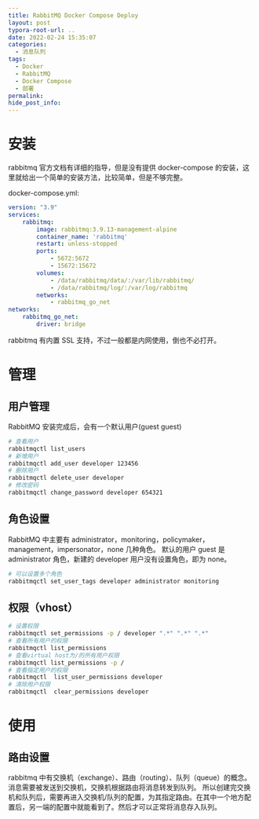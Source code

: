 ```yaml
---
title: RabbitMQ Docker Compose Deploy
layout: post
typora-root-url: ..
date: 2022-02-24 15:35:07
categories:
  - 消息队列
tags:
  - Docker
  - RabbitMQ
  - Docker Compose
  - 部署
permalink:
hide_post_info:
---
```

# 安装

rabbitmq 官方文档有详细的指导，但是没有提供 docker-compose 的安装，这里就给出一个简单的安装方法，比较简单，但是不够完整。

docker-compose.yml:

```yaml
version: "3.9"
services:
    rabbitmq:
        image: rabbitmq:3.9.13-management-alpine
        container_name: 'rabbitmq'
        restart: unless-stopped
        ports:
            - 5672:5672
            - 15672:15672
        volumes:
            - /data/rabbitmq/data/:/var/lib/rabbitmq/
            - /data/rabbitmq/log/:/var/log/rabbitmq
        networks:
            - rabbitmq_go_net
networks:
    rabbitmq_go_net:
        driver: bridge
```

rabbitmq 有内置 SSL 支持，不过一般都是内网使用，倒也不必打开。

# 管理

## 用户管理

RabbitMQ 安装完成后，会有一个默认用户(guest guest)

```bash
# 查看用户
rabbitmqctl list_users
# 新增用户
rabbitmqctl add_user developer 123456
# 删除用户
rabbitmqctl delete_user developer
# 修改密码
rabbitmqctl change_password developer 654321
```

## 角色设置

RabbitMQ 中主要有 administrator，monitoring，policymaker，management，impersonator，none 几种角色。
默认的用户 guest 是 administrator 角色，新建的 developer 用户没有设置角色，即为 none。

```bash
# 可以设置多个角色
rabbitmqctl set_user_tags developer administrator monitoring
```

## 权限（vhost）

```bash
# 设置权限
rabbitmqctl set_permissions -p / developer ".*" ".*" ".*"
# 查看所有用户的权限
rabbitmqctl list_permissions
# 查看virtual host为/的所有用户权限
rabbitmqctl list_permissions -p /
# 查看指定用户的权限
rabbitmqctl  list_user_permissions developer
# 清除用户权限
rabbitmqctl  clear_permissions developer
```

# 使用

## 路由设置

rabbitmq 中有交换机（exchange）、路由（routing）、队列（queue）的概念。消息需要被发送到交换机，交换机根据路由将消息转发到队列。
所以创建完交换机和队列后，需要再进入交换机/队列的配置，为其指定路由。在其中一个地方配置后，另一端的配置中就能看到了。然后才可以正常将消息存入队列。
